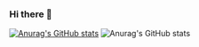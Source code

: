 ### Hi there 👋
[![Anurag's GitHub stats](https://github-readme-stats.vercel.app/api?username=julieniut)](https://github.com/anuraghazra/github-readme-stats)
![Anurag's GitHub stats](https://github-readme-stats.vercel.app/api?username=julieniut&hide=contribs,prs)

